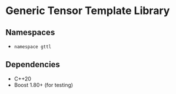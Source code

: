 # Generic Tensor Template Library

## Namespaces
- `namespace gttl`

## Dependencies
- C++20
- Boost 1.80+ (for testing)
